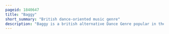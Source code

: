 ```yaml
---
pageid: 1840647
title: "Baggy"
short_summary: "British dance-oriented music genre"
description: "Baggy is a british alternative Dance Genre popular in the late 1980S and early 1990s with many of the Artists referred to as baggy being Bands from the Madchester Scene."
---
```

